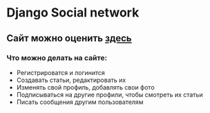 # Django Social network
## Сайт можно оценить [здесь](http://itfinder.webhostora.ru)
### Что можно делать на сайте:
- Регистрироватся и логинится
- Создавать статьи, редактировать их
- Изменять свой профиль, добавлять свои фото
- Подписываться на другие профили, чтобы смотреть их статьи
- Писать сообщения другим пользователям
